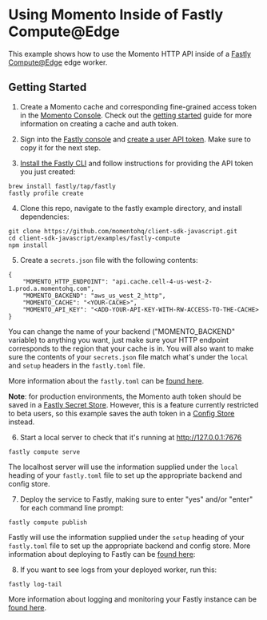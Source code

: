 # Using Momento Inside of Fastly Compute@Edge

This example shows how to use the Momento HTTP API inside of a [Fastly Compute@Edge](https://www.fastly.com/products/edge-compute) edge worker.

## Getting Started

1. Create a Momento cache and corresponding fine-grained access token in the [Momento Console](https://console.gomomento.com/). Check out the [getting started](https://docs.momentohq.com/getting-started) guide for more information on creating a cache and auth token.

2. Sign into the [Fastly console](https://manage.fastly.com/account/company) and [create a user API token](https://docs.fastly.com/en/guides/using-api-tokens#creating-api-tokens). Make sure to copy it for the next step.

3. [Install the Fastly CLI](https://developer.fastly.com/learning/compute/#install-the-fastly-cli) and follow instructions for providing the API token you just created:
  ```
  brew install fastly/tap/fastly
  fastly profile create
  ```

4. Clone this repo, navigate to the fastly example directory, and install dependencies:
  ```
  git clone https://github.com/momentohq/client-sdk-javascript.git
  cd client-sdk-javascript/examples/fastly-compute
  npm install
  ```

5. Create a `secrets.json` file with the following contents:
  ```
  {
      "MOMENTO_HTTP_ENDPOINT": "api.cache.cell-4-us-west-2-1.prod.a.momentohq.com",
      "MOMENTO_BACKEND": "aws_us_west_2_http",
      "MOMENTO_CACHE": "<YOUR-CACHE>",
      "MOMENTO_API_KEY": "<ADD-YOUR-API-KEY-WITH-RW-ACCESS-TO-THE-CACHE>
  }
  ```

  You can change the name of your backend ("MOMENTO_BACKEND" variable) to anything you want, just make sure your HTTP endpoint corresponds to the region that your cache is in. You will also want to make sure the contents of your `secrets.json` file match what's under the `local` and `setup` headers in the `fastly.toml` file.

  More information about the `fastly.toml` can be [found here](https://developer.fastly.com/reference/compute/fastly-toml/).

  **Note**: for production environments, the Momento auth token should be saved in a [Fastly Secret Store](https://developer.fastly.com/reference/api/services/resources/secret-store/). However, this is a feature currently restricted to beta users, so this example saves the auth token in a [Config Store](https://developer.fastly.com/reference/api/services/resources/config-store/) instead.

6. Start a local server to check that it's running at http://127.0.0.1:7676
  ```
  fastly compute serve
  ```

  The localhost server will use the information supplied under the `local` heading of your `fastly.toml` file to set up the appropriate backend and config store.

7. Deploy the service to Fastly, making sure to enter "yes" and/or "enter" for each command line prompt:
  ```
  fastly compute publish
  ```

  Fastly will use the information supplied under the `setup` heading of your `fastly.toml` file to set up the appropriate backend and config store.
  More information about deploying to Fastly can be [found here](https://developer.fastly.com/learning/compute/#deploy-to-a-fastly-service):


8. If you want to see logs from your deployed worker, run this:
  ```
  fastly log-tail
  ```

  More information about logging and monitoring your Fastly instance can be [found here](https://developer.fastly.com/learning/compute/testing/#live-log-monitoring-in-your-console).
